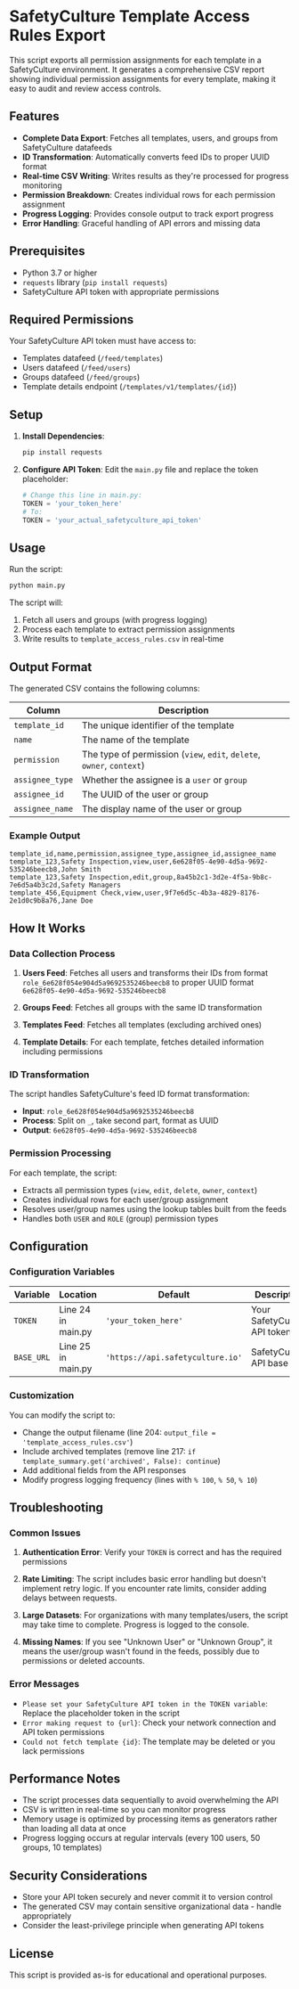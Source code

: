 # SafetyCulture Template Access Rules Export

This script exports all permission assignments for each template in a SafetyCulture environment. It generates a comprehensive CSV report showing individual permission assignments for every template, making it easy to audit and review access controls.

## Features

- **Complete Data Export**: Fetches all templates, users, and groups from SafetyCulture datafeeds
- **ID Transformation**: Automatically converts feed IDs to proper UUID format
- **Real-time CSV Writing**: Writes results as they're processed for progress monitoring
- **Permission Breakdown**: Creates individual rows for each permission assignment
- **Progress Logging**: Provides console output to track export progress
- **Error Handling**: Graceful handling of API errors and missing data

## Prerequisites

- Python 3.7 or higher
- `requests` library (`pip install requests`)
- SafetyCulture API token with appropriate permissions

## Required Permissions

Your SafetyCulture API token must have access to:
- Templates datafeed (`/feed/templates`)
- Users datafeed (`/feed/users`)
- Groups datafeed (`/feed/groups`)
- Template details endpoint (`/templates/v1/templates/{id}`)

## Setup

1. **Install Dependencies**:
   ```bash
   pip install requests
   ```

2. **Configure API Token**:
   Edit the `main.py` file and replace the token placeholder:
   ```python
   # Change this line in main.py:
   TOKEN = 'your_token_here'
   # To:
   TOKEN = 'your_actual_safetyculture_api_token'
   ```

## Usage

Run the script:
```bash
python main.py
```

The script will:
1. Fetch all users and groups (with progress logging)
2. Process each template to extract permission assignments
3. Write results to `template_access_rules.csv` in real-time

## Output Format

The generated CSV contains the following columns:

| Column | Description |
|--------|-------------|
| `template_id` | The unique identifier of the template |
| `name` | The name of the template |
| `permission` | The type of permission (`view`, `edit`, `delete`, `owner`, `context`) |
| `assignee_type` | Whether the assignee is a `user` or `group` |
| `assignee_id` | The UUID of the user or group |
| `assignee_name` | The display name of the user or group |

### Example Output

```csv
template_id,name,permission,assignee_type,assignee_id,assignee_name
template_123,Safety Inspection,view,user,6e628f05-4e90-4d5a-9692-535246beecb8,John Smith
template_123,Safety Inspection,edit,group,8a45b2c1-3d2e-4f5a-9b8c-7e6d5a4b3c2d,Safety Managers
template_456,Equipment Check,view,user,9f7e6d5c-4b3a-4829-8176-2e1d0c9b8a76,Jane Doe
```

## How It Works

### Data Collection Process

1. **Users Feed**: Fetches all users and transforms their IDs from format `role_6e628f054e904d5a9692535246beecb8` to proper UUID format `6e628f05-4e90-4d5a-9692-535246beecb8`

2. **Groups Feed**: Fetches all groups with the same ID transformation

3. **Templates Feed**: Fetches all templates (excluding archived ones)

4. **Template Details**: For each template, fetches detailed information including permissions

### ID Transformation

The script handles SafetyCulture's feed ID format transformation:
- **Input**: `role_6e628f054e904d5a9692535246beecb8`
- **Process**: Split on `_`, take second part, format as UUID
- **Output**: `6e628f05-4e90-4d5a-9692-535246beecb8`

### Permission Processing

For each template, the script:
- Extracts all permission types (`view`, `edit`, `delete`, `owner`, `context`)
- Creates individual rows for each user/group assignment
- Resolves user/group names using the lookup tables built from the feeds
- Handles both `USER` and `ROLE` (group) permission types

## Configuration

### Configuration Variables

| Variable | Location | Default | Description |
|----------|----------|---------|-------------|
| `TOKEN` | Line 24 in main.py | `'your_token_here'` | Your SafetyCulture API token |
| `BASE_URL` | Line 25 in main.py | `'https://api.safetyculture.io'` | SafetyCulture API base URL |

### Customization

You can modify the script to:
- Change the output filename (line 204: `output_file = 'template_access_rules.csv'`)
- Include archived templates (remove line 217: `if template_summary.get('archived', False): continue`)
- Add additional fields from the API responses
- Modify progress logging frequency (lines with `% 100`, `% 50`, `% 10`)

## Troubleshooting

### Common Issues

1. **Authentication Error**: Verify your `TOKEN` is correct and has the required permissions

2. **Rate Limiting**: The script includes basic error handling but doesn't implement retry logic. If you encounter rate limits, consider adding delays between requests.

3. **Large Datasets**: For organizations with many templates/users, the script may take time to complete. Progress is logged to the console.

4. **Missing Names**: If you see "Unknown User" or "Unknown Group", it means the user/group wasn't found in the feeds, possibly due to permissions or deleted accounts.

### Error Messages

- `Please set your SafetyCulture API token in the TOKEN variable`: Replace the placeholder token in the script
- `Error making request to {url}`: Check your network connection and API token permissions
- `Could not fetch template {id}`: The template may be deleted or you lack permissions

## Performance Notes

- The script processes data sequentially to avoid overwhelming the API
- CSV is written in real-time so you can monitor progress
- Memory usage is optimized by processing items as generators rather than loading all data at once
- Progress logging occurs at regular intervals (every 100 users, 50 groups, 10 templates)

## Security Considerations

- Store your API token securely and never commit it to version control
- The generated CSV may contain sensitive organizational data - handle appropriately
- Consider the least-privilege principle when generating API tokens

## License

This script is provided as-is for educational and operational purposes.